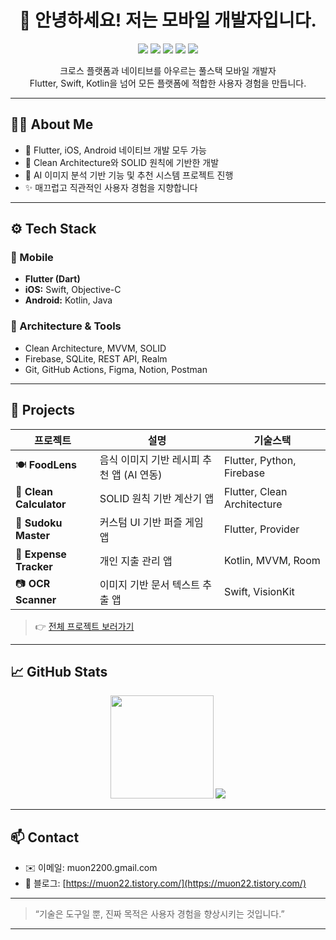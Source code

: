 <h1 align="center">👋 안녕하세요! 저는 모바일 개발자입니다.</h1>

<p align="center">
  <img src="https://img.shields.io/badge/Flutter-02569B?style=for-the-badge&logo=flutter&logoColor=white"/>
  <img src="https://img.shields.io/badge/Swift-F05138?style=for-the-badge&logo=swift&logoColor=white"/>
  <img src="https://img.shields.io/badge/Objective--C-000000?style=for-the-badge&logo=apple&logoColor=white"/>
  <img src="https://img.shields.io/badge/Kotlin-7F52FF?style=for-the-badge&logo=kotlin&logoColor=white"/>
  <img src="https://img.shields.io/badge/Java-007396?style=for-the-badge&logo=java&logoColor=white"/>
</p>

<p align="center">
  크로스 플랫폼과 네이티브를 아우르는 풀스택 모바일 개발자<br>
  Flutter, Swift, Kotlin을 넘어 모든 플랫폼에 적합한 사용자 경험을 만듭니다.
</p>

---

## 🧑‍💻 About Me
- 📱 Flutter, iOS, Android 네이티브 개발 모두 가능
- 🎯 Clean Architecture와 SOLID 원칙에 기반한 개발
- 🤖 AI 이미지 분석 기반 기능 및 추천 시스템 프로젝트 진행
- ✨ 매끄럽고 직관적인 사용자 경험을 지향합니다

---

## ⚙️ Tech Stack

### 📱 Mobile
- **Flutter (Dart)**
- **iOS:** Swift, Objective-C
- **Android:** Kotlin, Java

### 🧱 Architecture & Tools
- Clean Architecture, MVVM, SOLID
- Firebase, SQLite, REST API, Realm
- Git, GitHub Actions, Figma, Notion, Postman

---

## 🧩 Projects

| 프로젝트 | 설명 | 기술스택 |
|----------|------|----------|
| 🍽️ **FoodLens** | 음식 이미지 기반 레시피 추천 앱 (AI 연동) | Flutter, Python, Firebase |
| 🧮 **Clean Calculator** | SOLID 원칙 기반 계산기 앱 | Flutter, Clean Architecture |
| 🧩 **Sudoku Master** | 커스텀 UI 기반 퍼즐 게임 앱 | Flutter, Provider |
| 💸 **Expense Tracker** | 개인 지출 관리 앱 | Kotlin, MVVM, Room |
| 📷 **OCR Scanner** | 이미지 기반 문서 텍스트 추출 앱 | Swift, VisionKit |

> 👉 [전체 프로젝트 보러가기](https://github.com/Muon-relativity?tab=repositories)

---

## 📈 GitHub Stats

<p align="center">
  <img src="https://github-readme-stats.vercel.app/api?username=Muon-relativity&show_icons=true&theme=vue-dark" height="165"/>
  <img src="https://github-readme-stats.vercel.app/api/top-langs/?username=Muon-relativity&layout=compact&theme=vue-dark"/>
</p>

---

## 📫 Contact

- ✉️ 이메일: muon2200.gmail.com  
- 💬 블로그: [https://muon22.tistory.com/](https://muon22.tistory.com/)

---

> “기술은 도구일 뿐, 진짜 목적은 사용자 경험을 향상시키는 것입니다.”

---
